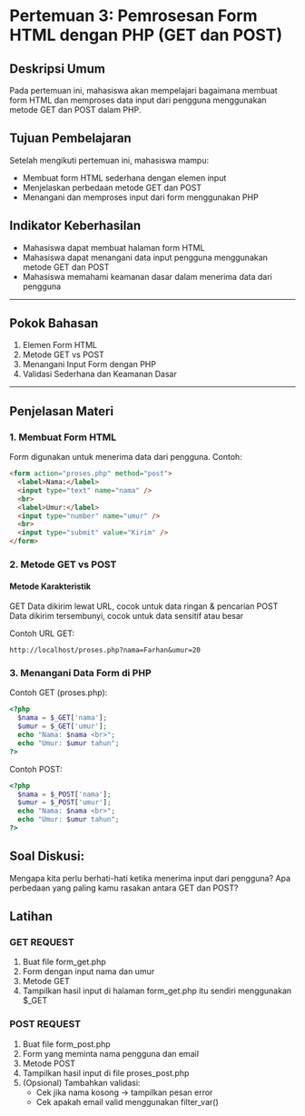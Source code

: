 # Pertemuan 3: Pemrosesan Form HTML dengan PHP (GET dan POST)

## Deskripsi Umum
Pada pertemuan ini, mahasiswa akan mempelajari bagaimana membuat form HTML dan memproses data input dari pengguna menggunakan metode GET dan POST dalam PHP.

## Tujuan Pembelajaran
Setelah mengikuti pertemuan ini, mahasiswa mampu:
- Membuat form HTML sederhana dengan elemen input
- Menjelaskan perbedaan metode GET dan POST
- Menangani dan memproses input dari form menggunakan PHP

## Indikator Keberhasilan
- Mahasiswa dapat membuat halaman form HTML
- Mahasiswa dapat menangani data input pengguna menggunakan metode GET dan POST
- Mahasiswa memahami keamanan dasar dalam menerima data dari pengguna

---

## Pokok Bahasan
1. Elemen Form HTML
2. Metode GET vs POST
3. Menangani Input Form dengan PHP
4. Validasi Sederhana dan Keamanan Dasar

---

## Penjelasan Materi

### 1. Membuat Form HTML
Form digunakan untuk menerima data dari pengguna. Contoh:
```html
<form action="proses.php" method="post">
  <label>Nama:</label>
  <input type="text" name="nama" />
  <br>
  <label>Umur:</label>
  <input type="number" name="umur" />
  <br>
  <input type="submit" value="Kirim" />
</form>
```
### 2. Metode GET vs POST
#### Metode	Karakteristik
GET	Data dikirim lewat URL, cocok untuk data ringan & pencarian
POST	Data dikirim tersembunyi, cocok untuk data sensitif atau besar

Contoh URL GET:

```
http://localhost/proses.php?nama=Farhan&umur=20
```
### 3. Menangani Data Form di PHP
Contoh GET (proses.php):

```php
<?php
  $nama = $_GET['nama'];
  $umur = $_GET['umur'];
  echo "Nama: $nama <br>";
  echo "Umur: $umur tahun";
?>
```
Contoh POST:

```php
<?php
  $nama = $_POST['nama'];
  $umur = $_POST['umur'];
  echo "Nama: $nama <br>";
  echo "Umur: $umur tahun";
?>
```

## Soal Diskusi:

Mengapa kita perlu berhati-hati ketika menerima input dari pengguna? Apa perbedaan yang paling kamu rasakan antara GET dan POST?

## Latihan
### GET REQUEST
1. Buat file form_get.php
2. Form dengan input nama dan umur 
3. Metode GET
4. Tampilkan hasil input di halaman form_get.php itu sendiri menggunakan $_GET

### POST REQUEST
1. Buat file form_post.php
2. Form yang meminta nama pengguna dan email
3. Metode POST
4. Tampilkan hasil input di file proses_post.php
5. (Opsional) Tambahkan validasi:
    - Cek jika nama kosong → tampilkan pesan error
    - Cek apakah email valid menggunakan filter_var()